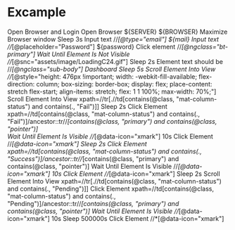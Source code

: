 # Excample

Open Browser and Login
    Open Browser     ${SERVER}   ${BROWSER} 
    Maximize Browser window
    Sleep   3s
    Input text      //*[@type="email"]        ${mail}
    Input text      //*[@placeholder="Password"]        ${password}
    Click element       //*[@ngclass="bt-primary"]
    Wait Until Element Is Not Visible    //*[@snc="assets/image/LoadingC24.gif"]
    Sleep   2s
    Element text should be          //*[@ngclass="sub-body"]    Dashboard
    Sleep   5s
    Scroll Element Into View    //*[@style="height: 476px !important; width: -webkit-fill-available; flex-direction: column; box-sizing: border-box; display: flex; place-content: stretch flex-start; align-items: stretch; flex: 1 1 100%; max-width: 70%;"]
    Scroll Element Into View    xpath=//tr[.//td[contains(@class, "mat-column-status") and contains(., "Fail")]]
    Sleep   2s
    Click Element    xpath=//td[contains(@class, "mat-column-status") and contains(., "Fail")]/ancestor::tr//*[contains(@class, "primary") and contains(@class, "pointer")]\
    Wait Until Element Is Visible    //*[@data-icon="xmark"]    10s
    Click Element    //*[@data-icon="xmark"]
    Sleep   2s
    Click Element    xpath=//td[contains(@class, "mat-column-status") and contains(., "Success")]/ancestor::tr//*[contains(@class, "primary") and contains(@class, "pointer")]
    Wait Until Element Is Visible    //*[@data-icon="xmark"]    10s
    Click Element    //*[@data-icon="xmark"]
    Sleep   2s
    Scroll Element Into View    xpath=//tr[.//td[contains(@class, "mat-column-status") and contains(., "Pending")]]
    Click Element    xpath=//td[contains(@class, "mat-column-status") and contains(., "Pending")]/ancestor::tr//*[contains(@class, "primary") and contains(@class, "pointer")]
    Wait Until Element Is Visible    //*[@data-icon="xmark"]    10s
    Sleep    500000s
    Click Element    //*[@data-icon="xmark"]
